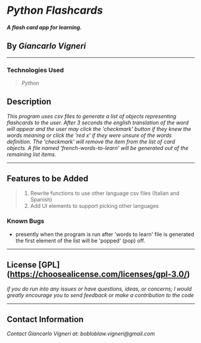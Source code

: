 # _Python Flashcards_

#### _A flash card app for learning._

## By _*Giancarlo Vigneri*_

---

### Technologies Used

> _Python_

## Description

_This program uses csv files to generate a list of objects representing flashcards to the user. After 3 seconds the english translation of the word will appear and the user may click the 'checkmark' button if they knew the words meaning or click the 'red x' if they were unsure of the words definition. The 'checkmark' will remove the item from the list of card objects. A file named 'french-words-to-learn' will be generated out of the remaining list items._

---

## Features to be Added

> 1. Rewrite functions to use other language csv files (Italian and Spanish)
> 2. Add UI elements to support picking other languages

### Known Bugs

- presently when the program is run after 'words to learn' file is generated the first element of the list will be 'popped' (pop) off.

---

## License [GPL] (https://choosealicense.com/licenses/gpl-3.0/)

_if you do run into any issues or have questions, ideas, or concerns; I would greatly encourage you to send feedback or make a contribution to the code_

---

## Contact Information

_Contact Giancarlo Vigneri at: bobloblaw.vigneri@gmail.com_
